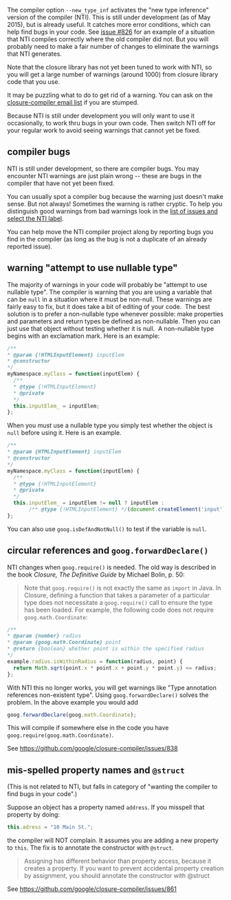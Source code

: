The compiler option `--new_type_inf` activates the "new type inference" version of the compiler (NTI).  This is still under development (as of May 2015), but is already useful.  It catches more error conditions, which can help find bugs in your code.  See [issue #826](https://github.com/google/closure-compiler/issues/826) for an example of a situation that NTI compiles correctly where the old compiler did not. But you will probably need to make a fair number of changes to eliminate the warnings that NTI generates.

Note that the closure library has not yet been tuned to work with NTI, so you will get a large number of warnings (around 1000) from closure library code that you use.  

It may be puzzling what to do to get rid of a warning.  You can ask on the [closure-compiler email list](https://groups.google.com/forum/#!forum/closure-compiler-discuss) if you are stumped.

Because NTI is still under development you will only want to use it occasionally, to work thru bugs in your own code.  Then switch NTI off for your regular work to avoid seeing warnings that cannot yet be fixed.

## compiler bugs

NTI is still under development, so there are compiler bugs.  You may encounter NTI warnings are just plain wrong -- these are bugs in the compiler that have not yet been fixed.

You can usually spot a compiler bug because the warning just doesn't make sense.   But not always!  Sometimes the warning is rather cryptic.  To help you distinguish good warnings from bad warnings look in the [list of issues and select the NTI label](https://github.com/google/closure-compiler/issues?q=is%3Aopen+is%3Aissue+label%3ANTI).  

You can help move the NTI compiler project along by reporting bugs you find in the compiler (as long as the bug is not a duplicate of an already reported issue).


## warning "attempt to use nullable type"

The majority of warnings in your code will probably be "attempt to use nullable type".  The compiler is warning that you are using a variable that can be `null` in a situation where it must be non-null. These warnings are fairly easy to fix, but it does take a bit of editing of your code.  The best solution is to prefer a non-nullable type whenever possible: make properties and parameters and return types be defined as non-nullable. Then you can just use that object without testing whether it is null.  A non-nullable type begins with an exclamation mark.  Here is an example:

```javascript
/**
* @param {!HTMLInputElement} inputElem
* @constructor
*/
myNamespace.myClass = function(inputElem) {
  /**
  * @type {!HTMLInputElement}
  * @private
  */
  this.inputElem_ = inputElem;
};
```

When you *must* use a nullable type you simply test whether the object is `null` before using it. Here is an example.

```javascript
/**
* @param {HTMLInputElement} inputElem
* @constructor
*/
myNamespace.myClass = function(inputElem) {
  /**
  * @type {!HTMLInputElement}
  * @private
  */
  this.inputElem_ = inputElem != null ? inputElem : 
       /** @type {!HTMLInputElement} */(document.createElement('input'));
};
```

You can also use `goog.isDefAndNotNull()` to test if the variable is `null`.

## circular references and `goog.forwardDeclare()`

NTI changes when `goog.require()` is needed. The old way is described in the book *Closure, The Definitive Guide* by Michael Bolin, p. 50:

>Note that `goog.require()` is not exactly the same as `import` in Java. In Closure, defining a function that takes a parameter of a particular type does not necessitate a `goog.require()` call to ensure the type has been loaded. For example, the following code does not require `goog.math.Coordinate`:

```javascript
/**
* @param {number} radius
* @param {goog.math.Coordinate} point
* @return {boolean} whether point is within the specified radius
*/
example.radius.isWithinRadius = function(radius, point) {
  return Math.sqrt(point.x * point.x + point.y * point.y) <= radius;
};
```
With NTI this no longer works, you will get warnings like "Type annotation references non-existent type".  Using `goog.forwardDeclare()` solves the problem.  In the above example you would add

```javascript
goog.forwardDeclare(goog.math.Coordinate);
```

This will compile if somewhere else in the code you have `goog.require(goog.math.Coordinate)`.

See <https://github.com/google/closure-compiler/issues/838>

## mis-spelled property names and `@struct`

(This is not related to NTI, but falls in category of "wanting the compiler to find bugs in your code".)

Suppose an object has a property named `address`.  If you misspell that property by doing:
```javascript
this.adress = "10 Main St.";
```
the compiler will NOT complain.  It assumes you are adding a new property to `this`.
The fix is to annotate the constructor with `@struct`.

>Assigning has different behavior than property access, because it creates a property. If you want to 
prevent accidental property creation by assignment, you should annotate the constructor with @struct

See <https://github.com/google/closure-compiler/issues/861>



